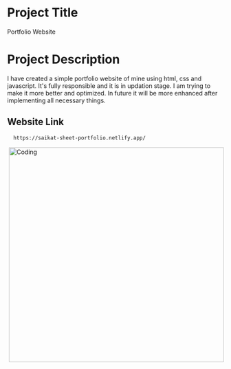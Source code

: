 # Project Title

Portfolio Website

# Project Description

I have created a simple portfolio website of mine using html, css and javascript. It's fully responsible and it is in updation stage. I am trying to make it more better and optimized. In future it will be more enhanced after implementing all necessary things.

## Website Link

```bash
  https://saikat-sheet-portfolio.netlify.app/
```
<img align="right" alt="Coding" Width="500" src="https://mir-s3-cdn-cf.behance.net/project_modules/fs/78a97163065537.5aa76fff8bb77.gif">